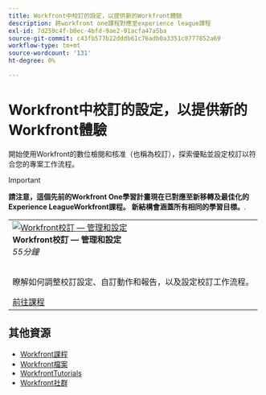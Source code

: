 ```yaml
---
title: Workfront中校訂的設定，以提供新的Workfront體驗
description: 將workfront one課程對應至experience league課程
exl-id: 7d259c4f-b0ec-4bfd-9ae2-91acfa47a5ba
source-git-commit: c43fb577b22dddb61c76adb0a3351c0777852a69
workflow-type: tm+mt
source-wordcount: '131'
ht-degree: 0%

---
```


# Workfront中校訂的設定，以提供新的Workfront體驗

開始使用Workfront的數位檢閱和核准（也稱為校訂），探索優點並設定校訂以符合您的專案工作流程。

>[!IMPORTANT]
>
>**請注意，這個先前的Workfront One學習計畫現在已對應至新移轉及最佳化的Experience LeagueWorkfront課程。  新結構會涵蓋所有相同的學習目標。**.

<table>
  <tr>
   <td>
      <a href="https://experienceleague.adobe.com/?recommended=Workfront-A-1-2022.3.proof">
      <img alt="Workfront校訂 — 管理和設定" src="https://cdn.experienceleague.adobe.com/thumb/workfront-proof-administration-and-setup.png"/>
      </a>
      <div>
         <strong>Workfront校訂 — 管理和設定</strong></a>         
         <br/><em>55分鐘</em>
      </div>
      <p>
        <br/>
         瞭解如何調整校訂設定、自訂動作和報告，以及設定校訂工作流程。
      </p>
      <a  rel="noreferrer" target="_blank" href="https://experienceleague.adobe.com/?recommended=Workfront-A-1-2022.3.proof" class="spectrum-Button spectrum-Button--primary spectrum-Button--sizeM">
      <span class="spectrum-Button-label has-no-wrap has-text-weight-bold">前往課程</span>
      </a>
   </td>   
  </tr>

</table>

## 其他資源

* [Workfront課程](https://experienceleague.adobe.com/?lang=en&amp;Solution=Workfront#courses)
* [Workfront檔案](https://experienceleague.adobe.com/docs/workfront.html)
* [WorkfrontTutorials](https://experienceleague.adobe.com/docs/workfront-learn/tutorials-workfront/home.html)
* [Workfront社群](https://experienceleaguecommunities.adobe.com/t5/workfront/ct-p/workfront)
